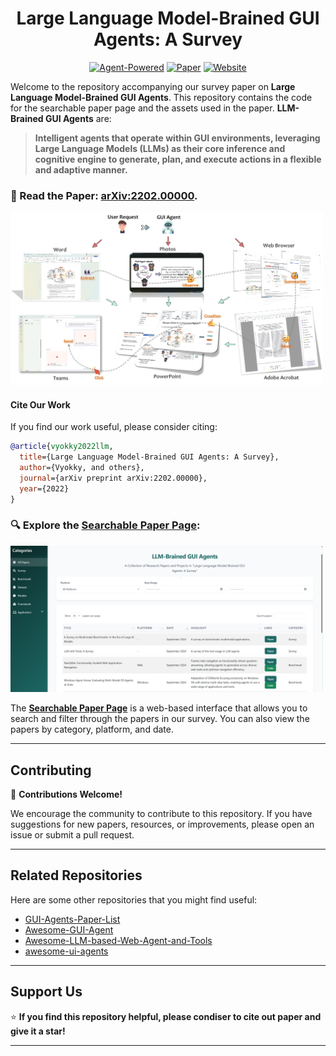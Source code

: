<h1 align="center">
    Large Language Model-Brained GUI Agents: A Survey
</h1>

<div align="center">

[![Agent-Powered](https://img.shields.io/badge/Agent-Powered-0ABAB5?logo=robot-framework&logoColor=white)](https://vyokky.github.io/LLM-Brained-GUI-Agents-Survey/)
[![Paper](https://img.shields.io/badge/Paper-arXiv%3A2202.00000-B31B1B.svg)](https://arxiv.org/abs/2202.00000) 
[![Website](https://img.shields.io/badge/Website-Searchable%20List-blue.svg)](https://vyokky.github.io/LLM-Brained-GUI-Agents-Survey/)

</div>

Welcome to the repository accompanying our survey paper on **Large Language Model-Brained GUI Agents**. This repository contains the code for the searchable paper page and the assets used in the paper. **LLM-Brained GUI Agents** are:

> **Intelligent agents that operate within GUI environments, leveraging Large Language Models (LLMs) as their core inference and cognitive engine to generate, plan, and execute actions in a flexible and adaptive manner.**

### 📖 Read the Paper: [arXiv:2202.00000](https://arxiv.org/abs/2202.00000).
<p align="left">
  <img src="assets/gui_agent.png" width="500px"/>
</p>

#### Cite Our Work

If you find our work useful, please consider citing:

```bibtex
@article{vyokky2022llm,
  title={Large Language Model-Brained GUI Agents: A Survey},
  author={Vyokky, and others},
  journal={arXiv preprint arXiv:2202.00000},
  year={2022}
}
```


### 🔍 Explore the **[Searchable Paper Page](https://vyokky.github.io/LLM-Brained-GUI-Agents-Survey/)**:

<p align="left">
  <a href="https://vyokky.github.io/LLM-Brained-GUI-Agents-Survey/">
    <img src="assets/webpage.png" width="500px" alt="Webpage Link"/>
  </a>
</p>

The **[Searchable Paper Page](https://vyokky.github.io/LLM-Brained-GUI-Agents-Survey/)** is a web-based interface that allows you to search and filter through the papers in our survey. You can also view the papers by category, platform, and date.



---


## Contributing

🤝 **Contributions Welcome!**

We encourage the community to contribute to this repository. If you have suggestions for new papers, resources, or improvements, please open an issue or submit a pull request.

---

## Related Repositories

Here are some other repositories that you might find useful:

- [GUI-Agents-Paper-List](https://github.com/boyugou/GUI-Agents-Paper-List)
- [Awesome-GUI-Agent](https://github.com/showlab/Awesome-GUI-Agent/tree/main)
- [Awesome-LLM-based-Web-Agent-and-Tools](https://github.com/albzni/Awesome-LLM-based-Web-Agent-and-Tools)
- [awesome-ui-agents](https://github.com/opendilab/awesome-ui-agents/)

---

## Support Us

⭐ **If you find this repository helpful, please condiser to cite out paper and give it a star!**

---